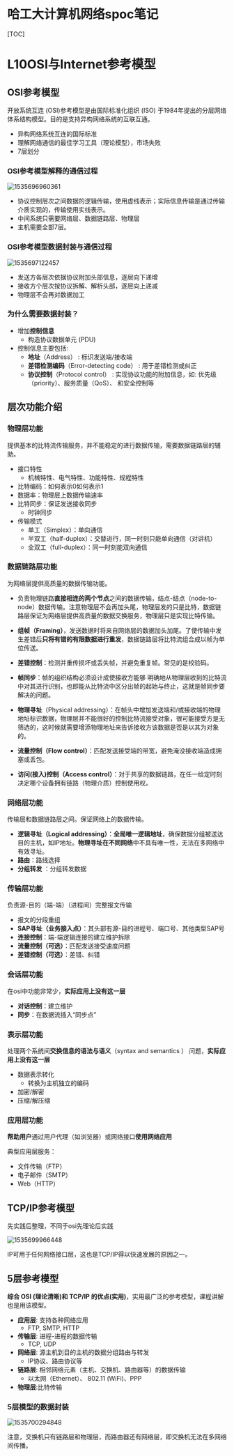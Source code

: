 # 哈工大计算机网络spoc笔记

[TOC]

# L10OSI与Internet参考模型

## OSI参考模型

开放系统互连 (OSI)参考模型是由国际标准化组织 (ISO) 于1984年提出的分层网络体系结构模型。目的是支持异构网络系统的互联互通。

- 异构网络系统互连的国际标准
- 理解网络通信的最佳学习工具（理论模型），市场失败
- 7层划分

### OSI参考模型解释的通信过程

![1535696960361](1535696960361.png)

- 协议控制层次之间数据的逻辑传输，使用虚线表示；实际信息传输是通过传输介质实现的，传输使用实线表示。
- 中间系统只需要网络层、数据链路层、物理层
- 主机需要全部7层。

### OSI参考模型数据封装与通信过程

![1535697122457](1535697122457.png)

- 发送方各层次依据协议附加头部信息，逐层向下递增
- 接收方个层次按协议拆解、解析头部，逐层向上递减
- 物理层不会再对数据加工

### 为什么需要数据封装？

- 增加**控制信息**
  - 构造协议数据单元 (PDU)
- 控制信息主要包括:
  - **地址**（Address） : 标识发送端/接收端
  - **差错检测编码**（Error-detecting code） : 用于差错检测或纠正
  - **协议控制**（Protocol control） : 实现协议功能的附加信息，如: 优先级（priority）、服务质量（QoS）、 和安全控制等

## 层次功能介绍

### 物理层功能

提供基本的比特流传输服务，并不能稳定的进行数据传输，需要数据链路层的辅助。

- 接口特性
  - 机械特性、电气特性、功能特性、规程特性
- 比特编码：如何表示0如何表示1
- 数据率：物理层上数据传输速率
- 比特同步：保证发送接收同步
  - 时钟同步
- 传输模式
  - 单工（Simplex）：单向通信
  - 半双工（half-duplex）：交替进行，同一时刻只能单向通信（对讲机）
  - 全双工（full-duplex）：同一时刻能双向通信

### 数据链路层功能

为网络层提供高质量的数据传输功能。

- 负责物理链路**直接相连的两个节点**之间的数据传输，结点-结点（node-to-node）数据传输。注意物理层不会再加头尾，物理层发的只是比特，数据链路层保证为网络层提供高质量的数据交换服务，物理层只是实现比特传输。

- **组帧（Framing）**，发送数据时将来自网络层的数据加头加尾。了使传输中发生差错后**只将有错的有限数据进行重发**，数据链路层将比特流组合成以帧为单位传送。
- **差错控制**：检测并重传损坏或丢失帧，并避免重复帧。常见的是校验码。
- **帧同步**：帧的组织结构必须设计成使接收方能够 明确地从物理层收到的比特流中对其进行识别，也即能从比特流中区分出帧的起始与终止，这就是帧同步要解决的问题。
- **物理寻址**（Physical addressing）：在帧头中增加发送端和/或接收端的物理地址标识数据，物理层并不能很好的控制比特流接受对象，很可能接受方是无筛选的，这时候就需要增添物理地址来告诉接收方该数据是否是以其为对象的。
- **流量控制（Flow control）**：匹配发送接受端的带宽，避免淹没接收端造成拥塞或丢包。
- **访问(接入)控制（Access control）**：对于共享的数据链路，在任一给定时刻决定哪个设备拥有链路（物理介质）控制使用权。

### 网络层功能

传输层和数据链路层之间。保证网络上的数据传输。

- **逻辑寻址（Logical addressing）**：**全局唯一逻辑地址**，确保数据分组被送达目的主机，如IP地址。**物理寻址在不同网络**中不具有唯一性，无法在多网络中有效寻址。
- **路由**：路线选择
- **分组转发** ：分组转发数据

### 传输层功能

负责源-目的（端-端）（进程间）完整报文传输

- 报文的分段重组
- **SAP寻址（业务接入点）**：其头部有源-目的进程号、端口号、其他类型SAP号
- **连接控制**：端-端逻辑连接的建立维护拆除
- **流量控制（可选）**：匹配发送接受速度问题
- **差错控制（可选）**：差错、纠错

### 会话层功能

在osi中功能非常少，**实际应用上没有这一层**

- **对话控制**：建立维护
- **同步**：在数据流插入“同步点”

### 表示层功能

处理两个系统间**交换信息的语法与语义**（syntax and semantics ） 问题，**实际应用上没有这一层**

- 数据表示转化
  - 转换为主机独立的编码
- 加密/解密
- 压缩/解压缩

### 应用层功能

**帮助用户**通过用户代理（如浏览器）或网络接口**使用网络应用**

典型应用层服务：

- 文件传输（FTP）
- 电子邮件（SMTP）
- Web（HTTP）

## TCP/IP参考模型

先实践后整理，不同于osi先理论后实践

![1535699966448](1535699966448.png)

IP可用于任何网络接口层，这也是TCP/IP得以快速发展的原因之一。

## 5层参考模型

**综合 OSI (理论清晰)和 TCP/IP 的优点(实用)**，实用最广泛的参考模型，课程讲解也是用该模型。

- **应用层**: 支持各种网络应用
  - FTP, SMTP, HTTP
- **传输层**: 进程-进程的数据传输
  - TCP, UDP
- **网络层**: 源主机到目的主机的数据分组路由与转发
  - IP协议、路由协议等
- **链路层**: 相邻网络元素（主机、交换机、路由器等）的数据传输
  - 以太网（Ethernet）、 802.11 (WiFi)、PPP
- **物理层**:比特传输

### 5层模型的数据封装

![1535700294848](1535700294848.png)

注意，交换机只有链路层和物理层，而路由器还有网络层，即交换机无法在多网络间传播。